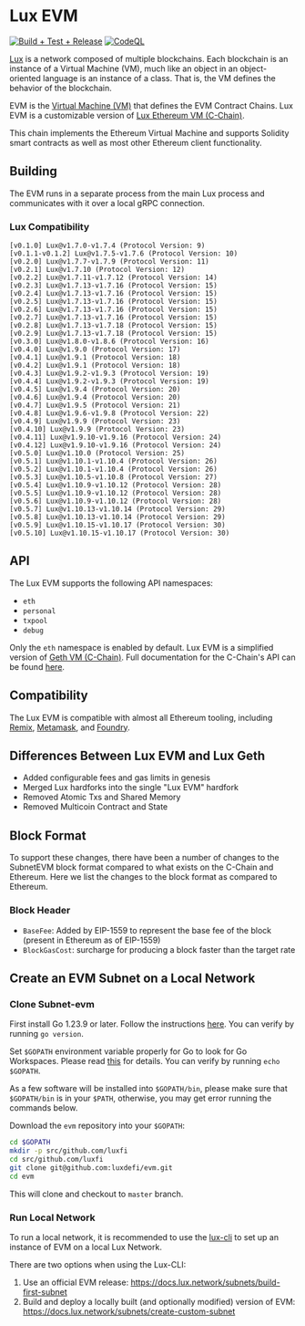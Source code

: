 # Lux EVM

[![Build + Test + Release](https://github.com/luxfi/evm/actions/workflows/lint-tests-release.yml/badge.svg)](https://github.com/luxfi/evm/actions/workflows/lint-tests-release.yml)
[![CodeQL](https://github.com/luxfi/evm/actions/workflows/codeql-analysis.yml/badge.svg)](https://github.com/luxfi/evm/actions/workflows/codeql-analysis.yml)

[Lux](https://docs.lux.network/overview/getting-started/lux-platform) is a network composed of multiple blockchains.
Each blockchain is an instance of a Virtual Machine (VM), much like an object in an object-oriented language is an instance of a class.
That is, the VM defines the behavior of the blockchain.

EVM is the [Virtual Machine (VM)](https://docs.lux.network/learn/lux/virtual-machines) that defines the EVM Contract Chains. Lux EVM is a customizable version of [Lux Ethereum VM (C-Chain)](https://github.com/luxfi/geth).

This chain implements the Ethereum Virtual Machine and supports Solidity smart contracts as well as most other Ethereum client functionality.

## Building

The EVM runs in a separate process from the main Lux process and communicates with it over a local gRPC connection.

### Lux Compatibility

```text
[v0.1.0] Lux@v1.7.0-v1.7.4 (Protocol Version: 9)
[v0.1.1-v0.1.2] Lux@v1.7.5-v1.7.6 (Protocol Version: 10)
[v0.2.0] Lux@v1.7.7-v1.7.9 (Protocol Version: 11)
[v0.2.1] Lux@v1.7.10 (Protocol Version: 12)
[v0.2.2] Lux@v1.7.11-v1.7.12 (Protocol Version: 14)
[v0.2.3] Lux@v1.7.13-v1.7.16 (Protocol Version: 15)
[v0.2.4] Lux@v1.7.13-v1.7.16 (Protocol Version: 15)
[v0.2.5] Lux@v1.7.13-v1.7.16 (Protocol Version: 15)
[v0.2.6] Lux@v1.7.13-v1.7.16 (Protocol Version: 15)
[v0.2.7] Lux@v1.7.13-v1.7.16 (Protocol Version: 15)
[v0.2.8] Lux@v1.7.13-v1.7.18 (Protocol Version: 15)
[v0.2.9] Lux@v1.7.13-v1.7.18 (Protocol Version: 15)
[v0.3.0] Lux@v1.8.0-v1.8.6 (Protocol Version: 16)
[v0.4.0] Lux@v1.9.0 (Protocol Version: 17)
[v0.4.1] Lux@v1.9.1 (Protocol Version: 18)
[v0.4.2] Lux@v1.9.1 (Protocol Version: 18)
[v0.4.3] Lux@v1.9.2-v1.9.3 (Protocol Version: 19)
[v0.4.4] Lux@v1.9.2-v1.9.3 (Protocol Version: 19)
[v0.4.5] Lux@v1.9.4 (Protocol Version: 20)
[v0.4.6] Lux@v1.9.4 (Protocol Version: 20)
[v0.4.7] Lux@v1.9.5 (Protocol Version: 21)
[v0.4.8] Lux@v1.9.6-v1.9.8 (Protocol Version: 22)
[v0.4.9] Lux@v1.9.9 (Protocol Version: 23)
[v0.4.10] Lux@v1.9.9 (Protocol Version: 23)
[v0.4.11] Lux@v1.9.10-v1.9.16 (Protocol Version: 24)
[v0.4.12] Lux@v1.9.10-v1.9.16 (Protocol Version: 24)
[v0.5.0] Lux@v1.10.0 (Protocol Version: 25)
[v0.5.1] Lux@v1.10.1-v1.10.4 (Protocol Version: 26)
[v0.5.2] Lux@v1.10.1-v1.10.4 (Protocol Version: 26)
[v0.5.3] Lux@v1.10.5-v1.10.8 (Protocol Version: 27)
[v0.5.4] Lux@v1.10.9-v1.10.12 (Protocol Version: 28)
[v0.5.5] Lux@v1.10.9-v1.10.12 (Protocol Version: 28)
[v0.5.6] Lux@v1.10.9-v1.10.12 (Protocol Version: 28)
[v0.5.7] Lux@v1.10.13-v1.10.14 (Protocol Version: 29)
[v0.5.8] Lux@v1.10.13-v1.10.14 (Protocol Version: 29)
[v0.5.9] Lux@v1.10.15-v1.10.17 (Protocol Version: 30)
[v0.5.10] Lux@v1.10.15-v1.10.17 (Protocol Version: 30)
```

## API

The Lux EVM supports the following API namespaces:

- `eth`
- `personal`
- `txpool`
- `debug`

Only the `eth` namespace is enabled by default.
Lux EVM is a simplified version of [Geth VM (C-Chain)](https://github.com/luxfi/geth).
Full documentation for the C-Chain's API can be found [here](https://docs.lux.network/apis/node/apis/c-chain).

## Compatibility

The Lux EVM is compatible with almost all Ethereum tooling, including [Remix](https://docs.lux.network/build/dapp/smart-contracts/remix-deploy), [Metamask](https://docs.lux.network/build/dapp/chain-settings), and [Foundry](https://docs.lux.network/build/dapp/smart-contracts/toolchains/foundry).

## Differences Between Lux EVM and Lux Geth

- Added configurable fees and gas limits in genesis
- Merged Lux hardforks into the single "Lux EVM" hardfork
- Removed Atomic Txs and Shared Memory
- Removed Multicoin Contract and State

## Block Format

To support these changes, there have been a number of changes to the SubnetEVM block format compared to what exists on the C-Chain and Ethereum. Here we list the changes to the block format as compared to Ethereum.

### Block Header

- `BaseFee`: Added by EIP-1559 to represent the base fee of the block (present in Ethereum as of EIP-1559)
- `BlockGasCost`: surcharge for producing a block faster than the target rate

## Create an EVM Subnet on a Local Network

### Clone Subnet-evm

First install Go 1.23.9 or later. Follow the instructions [here](https://go.dev/doc/install). You can verify by running `go version`.

Set `$GOPATH` environment variable properly for Go to look for Go Workspaces. Please read [this](https://go.dev/doc/code) for details. You can verify by running `echo $GOPATH`.

As a few software will be installed into `$GOPATH/bin`, please make sure that `$GOPATH/bin` is in your `$PATH`, otherwise, you may get error running the commands below.

Download the `evm` repository into your `$GOPATH`:

```sh
cd $GOPATH
mkdir -p src/github.com/luxfi
cd src/github.com/luxfi
git clone git@github.com:luxdefi/evm.git
cd evm
```

This will clone and checkout to `master` branch.

### Run Local Network

To run a local network, it is recommended to use the [lux-cli](https://github.com/luxfi/lux-cli#lux-cli) to set up an instance of EVM on a local Lux Network.

There are two options when using the Lux-CLI:

1. Use an official EVM release: https://docs.lux.network/subnets/build-first-subnet
2. Build and deploy a locally built (and optionally modified) version of EVM: https://docs.lux.network/subnets/create-custom-subnet
